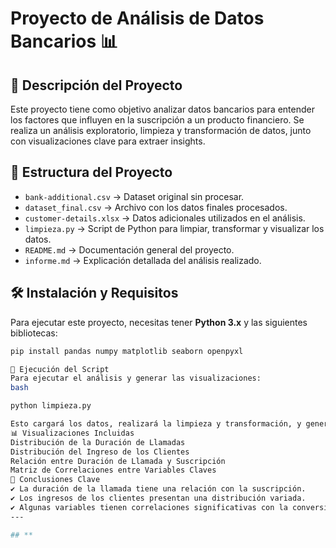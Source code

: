# Proyecto de Análisis de Datos Bancarios 📊
## 📌 Descripción del Proyecto
Este proyecto tiene como objetivo analizar datos bancarios para entender los factores que influyen en la suscripción a un producto financiero. Se realiza un análisis exploratorio, limpieza y transformación de datos, junto con visualizaciones clave para extraer insights.

## 📂 Estructura del Proyecto
- `bank-additional.csv` → Dataset original sin procesar.
- `dataset_final.csv` → Archivo con los datos finales procesados.
- `customer-details.xlsx` → Datos adicionales utilizados en el análisis.
- `limpieza.py` → Script de Python para limpiar, transformar y visualizar los datos.
- `README.md` → Documentación general del proyecto.
- `informe.md` → Explicación detallada del análisis realizado.

## 🛠️ Instalación y Requisitos
Para ejecutar este proyecto, necesitas tener **Python 3.x** y las siguientes bibliotecas:

```bash
pip install pandas numpy matplotlib seaborn openpyxl

🚀 Ejecución del Script
Para ejecutar el análisis y generar las visualizaciones:
bash

python limpieza.py

Esto cargará los datos, realizará la limpieza y transformación, y generará las visualizaciones correspondientes.
📊 Visualizaciones Incluidas
Distribución de la Duración de Llamadas
Distribución del Ingreso de los Clientes
Relación entre Duración de Llamada y Suscripción
Matriz de Correlaciones entre Variables Claves
📌 Conclusiones Clave
✔ La duración de la llamada tiene una relación con la suscripción.
✔ Los ingresos de los clientes presentan una distribución variada.
✔ Algunas variables tienen correlaciones significativas con la conversión.
---

## **